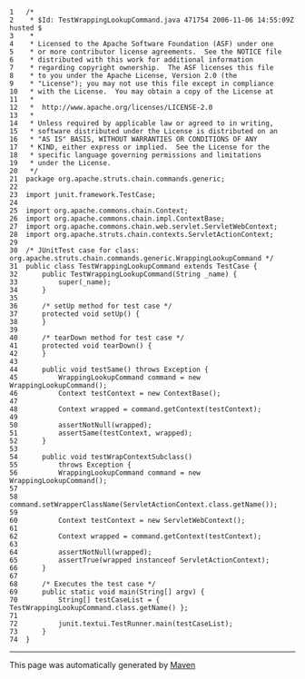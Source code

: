 
    1   /*
    2    * $Id: TestWrappingLookupCommand.java 471754 2006-11-06 14:55:09Z husted $
    3    *
    4    * Licensed to the Apache Software Foundation (ASF) under one
    5    * or more contributor license agreements.  See the NOTICE file
    6    * distributed with this work for additional information
    7    * regarding copyright ownership.  The ASF licenses this file
    8    * to you under the Apache License, Version 2.0 (the
    9    * "License"); you may not use this file except in compliance
    10   * with the License.  You may obtain a copy of the License at
    11   *
    12   *  http://www.apache.org/licenses/LICENSE-2.0
    13   *
    14   * Unless required by applicable law or agreed to in writing,
    15   * software distributed under the License is distributed on an
    16   * "AS IS" BASIS, WITHOUT WARRANTIES OR CONDITIONS OF ANY
    17   * KIND, either express or implied.  See the License for the
    18   * specific language governing permissions and limitations
    19   * under the License.
    20   */
    21  package org.apache.struts.chain.commands.generic;
    22  
    23  import junit.framework.TestCase;
    24  
    25  import org.apache.commons.chain.Context;
    26  import org.apache.commons.chain.impl.ContextBase;
    27  import org.apache.commons.chain.web.servlet.ServletWebContext;
    28  import org.apache.struts.chain.contexts.ServletActionContext;
    29  
    30  /* JUnitTest case for class: org.apache.struts.chain.commands.generic.WrappingLookupCommand */
    31  public class TestWrappingLookupCommand extends TestCase {
    32      public TestWrappingLookupCommand(String _name) {
    33          super(_name);
    34      }
    35  
    36      /* setUp method for test case */
    37      protected void setUp() {
    38      }
    39  
    40      /* tearDown method for test case */
    41      protected void tearDown() {
    42      }
    43  
    44      public void testSame() throws Exception {
    45          WrappingLookupCommand command = new WrappingLookupCommand();
    46          Context testContext = new ContextBase();
    47  
    48          Context wrapped = command.getContext(testContext);
    49  
    50          assertNotNull(wrapped);
    51          assertSame(testContext, wrapped);
    52      }
    53  
    54      public void testWrapContextSubclass()
    55          throws Exception {
    56          WrappingLookupCommand command = new WrappingLookupCommand();
    57  
    58          command.setWrapperClassName(ServletActionContext.class.getName());
    59  
    60          Context testContext = new ServletWebContext();
    61  
    62          Context wrapped = command.getContext(testContext);
    63  
    64          assertNotNull(wrapped);
    65          assertTrue(wrapped instanceof ServletActionContext);
    66      }
    67  
    68      /* Executes the test case */
    69      public static void main(String[] argv) {
    70          String[] testCaseList = { TestWrappingLookupCommand.class.getName() };
    71  
    72          junit.textui.TestRunner.main(testCaseList);
    73      }
    74  }

------------------------------------------------------------------------

This page was automatically generated by [Maven](http://maven.apache.org/)
